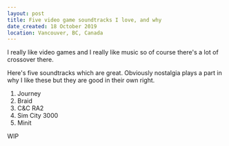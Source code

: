 ```yaml
---
layout: post
title: Five video game soundtracks I love, and why
date_created: 18 October 2019
location: Vancouver, BC, Canada
---
```


I really like video games and I really like music so of course there's a lot of crossover there.

Here's five soundtracks which are great. Obviously nostalgia plays a part in why I like these but they are good in their own right.

1. Journey
2. Braid
3. C&C RA2
4. Sim City 3000
5. Minit

WIP
